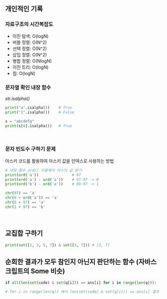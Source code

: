 ## 개인적인 기록

### 자료구조의 시간복잡도
- 이진 탐색: O(logN)
- 버블 정렬: O(N^2)
- 선택 정렬: O(N^2)
- 삽입 정렬: O(N^2)
- 병합 정렬: O(NlogN)
- 이진 트리: O(logN)
- 힙: O(logN)

### 문자열 확인 내장 함수
*str.isalpha()*

```python
print("a".isalpha())    # True
print("1".isalpha())    # False

s = "abcdefg"
print(s[0].isalpha())   # True
```

<br/>

### 문자 빈도수 구하기 문제

아스키 코드를 활용하여 아스키 값을 인덱스로 사용하는 방법

```python
# 내장 함수 ord() 이용해서 아스키 값 받기
print(ord('a'))               # 97
print(ord('a') - ord('a'))    # 97-97 -> 0
print(ord('b') - ord('a'))    # 98-97 -> 1

chr(97) == 'a'
chr(0 + ord('a')) == 'a'
chr(0 + 97) == 'a'
chr(1 + 97) == 'b'
```

<br/>

## 교집합 구하기
```python
print(set([1, 3, 5, 7]) & set([3, 7])) # [3, 7]
```

## 순회한 결과가 모두 참인지 아닌지 판단하는 함수 (자바스크립트의 Some 비슷)

```python
if all(len(set(code) & set(q[i])) == ans[i] for i in range(len(q))):

# for i in range(len(q)) 에서 len(set(code) & set(q[i])) == ans[i] 결과 값이 모두 참인지 판단하는 함수
```



